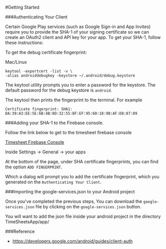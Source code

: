 #Getting Started

###Authenticating Your Client

Certain Google Play services (such as Google Sign-in and App Invites) require you to provide the SHA-1 of your signing certificate so we can create an OAuth2 client and API key for your app. To get your SHA-1, follow these instructions:

To get the debug certificate fingerprint:

Mac/Linux
```
keytool -exportcert -list -v \
-alias androiddebugkey -keystore ~/.android/debug.keystore
```

The keytool utility prompts you to enter a password for the keystore. The default password for the debug keystore is `android`.

The keytool then prints the fingerprint to the terminal. For example

```
Certificate fingerprint: SHA1: DA:39:A3:EE:5E:6B:4B:0D:32:55:BF:EF:95:60:18:90:AF:D8:07:09
```

###Adding your SHA-1 to the Firebase console.

Follow the link below to get to the timesheet firebase console

[Timesheet Firebase Console](https://console.firebase.google.com/u/0/project/timesheetsapp-4fc92/settings/general/android:rraya.nearsoft.com.timesheetsapp/ "Timesheet Firebase Console") 

Inside Settings -> General -> your apps

At the bottom of the page, under SHA certificate fingerprints, you can find the option ``ADD FINGERPRINT``.

Which a dialog will prompt you to add the certificate fingerprint, which you generated on the `Authenticating Your Client`.

###Importing the google-services.json to your Android project

Once you've completed the previous steps, You can download the `google-services.json` file by clicking on the `google-services.json` button.

You will want to add the json file inside your android project in the directory TimeSheetsApp/app/

 ###Reference
 - https://developers.google.com/android/guides/client-auth

 